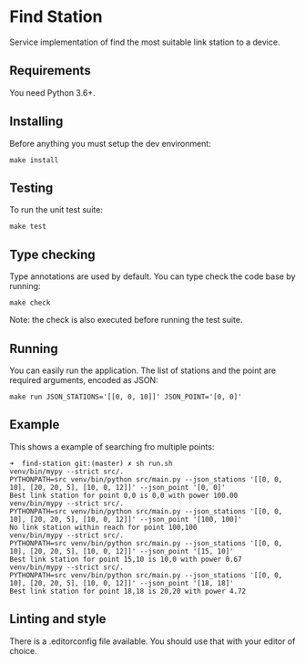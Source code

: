 # Find Station

Service implementation of find the most suitable link station to a device.

## Requirements

You need Python 3.6+.

## Installing

Before anything you must setup the dev environment:

	make install

## Testing

To run the unit test suite:

	make test

## Type checking

Type annotations are used by default. You can type check the code base by running:

	make check

Note: the check is also executed before running the test suite.

## Running

You can easily run the application. The list of stations and the point are required arguments, encoded as JSON:

	make run JSON_STATIONS='[[0, 0, 10]]' JSON_POINT='[0, 0]'

## Example

This shows a example of searching fro multiple points:

```
➜  find-station git:(master) ✗ sh run.sh
venv/bin/mypy --strict src/.
PYTHONPATH=src venv/bin/python src/main.py --json_stations '[[0, 0, 10], [20, 20, 5], [10, 0, 12]]' --json_point '[0, 0]'
Best link station for point 0,0 is 0,0 with power 100.00
venv/bin/mypy --strict src/.
PYTHONPATH=src venv/bin/python src/main.py --json_stations '[[0, 0, 10], [20, 20, 5], [10, 0, 12]]' --json_point '[100, 100]'
No link station within reach for point 100,100
venv/bin/mypy --strict src/.
PYTHONPATH=src venv/bin/python src/main.py --json_stations '[[0, 0, 10], [20, 20, 5], [10, 0, 12]]' --json_point '[15, 10]'
Best link station for point 15,10 is 10,0 with power 0.67
venv/bin/mypy --strict src/.
PYTHONPATH=src venv/bin/python src/main.py --json_stations '[[0, 0, 10], [20, 20, 5], [10, 0, 12]]' --json_point '[18, 18]'
Best link station for point 18,18 is 20,20 with power 4.72
```

## Linting and style

There is a .editorconfig file available. You should use that with your editor of choice.